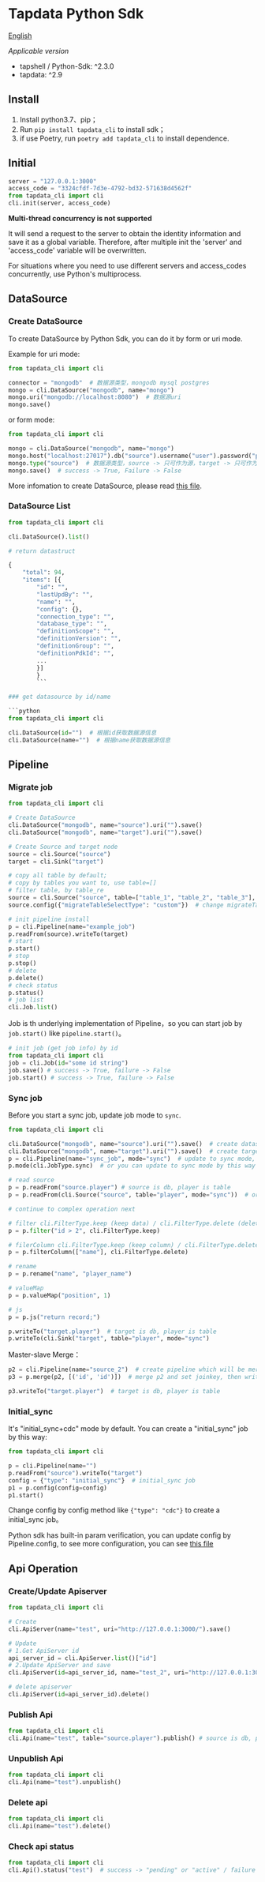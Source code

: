 # Tapdata Python Sdk

[English](https://github.com/tapdata/tapdata/tree/master/tapshell/docs/Python-Sdk.md)

*Applicable version*

- tapshell / Python-Sdk: ^2.3.0
- tapdata: ^2.9

## Install

1. Install python3.7、pip；
2. Run ```pip install tapdata_cli``` to install sdk；
3. if use Poetry, run ```poetry add tapdata_cli``` to install dependence.

## Initial

```python
server = "127.0.0.1:3000"
access_code = "3324cfdf-7d3e-4792-bd32-571638d4562f"
from tapdata_cli import cli
cli.init(server, access_code)
```

**Multi-thread concurrency is not supported**

It will send a request to the server to obtain the identity information and save it as a global variable. Therefore, after multiple init the 'server' and 'access_code' variable will be overwritten.

For situations where you need to use different servers and access_codes concurrently, use Python's multiprocess.

## DataSource

### Create DataSource

To create DataSource by Python Sdk, you can do it by form or uri mode.

Example for uri mode:

```python
from tapdata_cli import cli

connector = "mongodb"  # 数据源类型，mongodb mysql postgres
mongo = cli.DataSource("mongodb", name="mongo")
mongo.uri("mongodb://localhost:8080")  # 数据源uri
mongo.save()
```

or form mode:

```python
from tapdata_cli import cli

mongo = cli.DataSource("mongodb", name="mongo")
mongo.host("localhost:27017").db("source").username("user").password("password").props("")
mongo.type("source")  # 数据源类型，source -> 只可作为源，target -> 只可作为目标，source_and_target -> 可以作为源和目标（默认）
mongo.save()  # success -> True, Failure -> False
```

More infomation to create DataSource, please read [this file](https://github.com/tapdata/tapdata/blob/master/tapshell/docs/Param-Check_zh-hans.md).

### DataSource List

```python
from tapdata_cli import cli

cli.DataSource().list()

# return datastruct

{
    "total": 94,
    "items": [{
        "id": "",
        "lastUpdBy": "",
        "name": "",
        "config": {},
        "connection_type": "",
        "database_type": "",
        "definitionScope": "",
        "definitionVersion": "",
        "definitionGroup": "",
        "definitionPdkId": "",
        ...
        }]
        }
        ```

### get datasource by id/name

```python
from tapdata_cli import cli

cli.DataSource(id="")  # 根据id获取数据源信息
cli.DataSource(name="")  # 根据name获取数据源信息
```

## Pipeline

### Migrate job

```python
from tapdata_cli import cli

# Create DataSource
cli.DataSource("mongodb", name="source").uri("").save()
cli.DataSource("mongodb", name="target").uri("").save()

# Create Source and target node
source = cli.Source("source")
target = cli.Sink("target")

# copy all table by default;
# copy by tables you want to, use table=[]
# filter table, by table_re
source = cli.Source("source", table=["table_1", "table_2", "table_3"], table_re="table_*")
source.config({"migrateTableSelectType": "custom"})  # change migrateTableSelectType: from all to custom

# init pipeline install
p = cli.Pipeline(name="example_job")
p.readFrom(source).writeTo(target)
# start
p.start()
# stop
p.stop()
# delete
p.delete()
# check status
p.status()
# job list
cli.Job.list()
```

Job is th underlying implementation of Pipeline，so you can start job by `job.start()` like `pipeline.start()`。

```python
# init job (get job info) by id
from tapdata_cli import cli
job = cli.Job(id="some id string")
job.save() # success -> True, failure -> False
job.start() # success -> True, failure -> False
```

### Sync job

Before you start a sync job, update job mode to `sync`.

```python
from tapdata_cli import cli

cli.DataSource("mongodb", name="source").uri("").save()  # create datasource
cli.DataSource("mongodb", name="target").uri("").save()  # create target
p = cli.Pipeline(name="sync_job", mode="sync")  # update to sync mode, or use p.dag.jobType = JobType.sync
p.mode(cli.JobType.sync)  # or you can update to sync mode by this way

# read source
p = p.readFrom("source.player") # source is db, player is table
p = p.readFrom(cli.Source("source", table="player", mode="sync"))  # or you init a Source Node in sync mode

# continue to complex operation next

# filter cli.FilterType.keep (keep data) / cli.FilterType.delete (delete data)
p = p.filter("id > 2", cli.FilterType.keep)

# filerColumn cli.FilterType.keep (keep column) / cli.FilterType.delete (delete column)
p = p.filterColumn(["name"], cli.FilterType.delete)

# rename
p = p.rename("name", "player_name")

# valueMap
p = p.valueMap("position", 1)

# js
p = p.js("return record;")

p.writeTo("target.player")  # target is db, player is table
p.writeTo(cli.Sink("target", table="player", mode="sync")
```

Master-slave Merge：

```python
p2 = cli.Pipeline(name="source_2")  # create pipeline which will be merged
p3 = p.merge(p2, [('id', 'id')])  # merge p2 and set joinkey, then writeTo a table

p3.writeTo("target.player")  # target is db, player is table
```

### Initial_sync

It's "initial_sync+cdc" mode by default. You can create a "initial_sync" job by this way:

```python
from tapdata_cli import cli

p = cli.Pipeline(name="")
p.readFrom("source").writeTo("target")
config = {"type": "initial_sync"}  # initial_sync job
p1 = p.config(config=config)
p1.start()
```

Change config by config method like `{"type": "cdc"}` to create a initial_sync job。

Python sdk has built-in param verification, you can update config by Pipeline.config, to see more configuration, you can see [this file](https://github.com/tapdata/tapdata/blob/master/tapshell/tapdata_cli/params/job.py)

## Api Operation

### Create/Update Apiserver

```python
from tapdata_cli import cli

# Create
cli.ApiServer(name="test", uri="http://127.0.0.1:3000/").save()

# Update
# 1.Get ApiServer id
api_server_id = cli.ApiServer.list()["id"]
# 2.Update ApiServer and save
cli.ApiServer(id=api_server_id, name="test_2", uri="http://127.0.0.1:3000/").save()

# delete apiserver
cli.ApiServer(id=api_server_id).delete()
```

### Publish Api

```python
from tapdata_cli import cli
cli.Api(name="test", table="source.player").publish() # source is db, player is table
```

### Unpublish Api

```python
from tapdata_cli import cli
cli.Api(name="test").unpublish()
```

### Delete api

```python
from tapdata_cli import cli
cli.Api(name="test").delete()
```

### Check api status

```python
from tapdata_cli import cli
cli.Api().status("test")  # success -> "pending" or "active" / failure -> None
```
